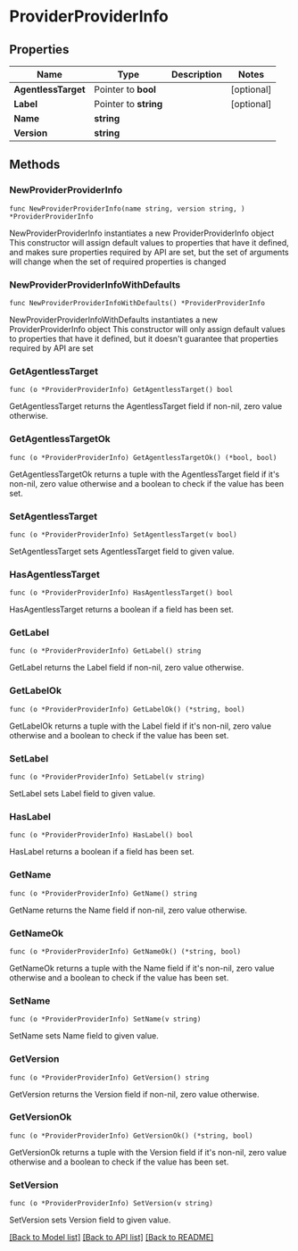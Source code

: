 # ProviderProviderInfo

## Properties

Name | Type | Description | Notes
------------ | ------------- | ------------- | -------------
**AgentlessTarget** | Pointer to **bool** |  | [optional] 
**Label** | Pointer to **string** |  | [optional] 
**Name** | **string** |  | 
**Version** | **string** |  | 

## Methods

### NewProviderProviderInfo

`func NewProviderProviderInfo(name string, version string, ) *ProviderProviderInfo`

NewProviderProviderInfo instantiates a new ProviderProviderInfo object
This constructor will assign default values to properties that have it defined,
and makes sure properties required by API are set, but the set of arguments
will change when the set of required properties is changed

### NewProviderProviderInfoWithDefaults

`func NewProviderProviderInfoWithDefaults() *ProviderProviderInfo`

NewProviderProviderInfoWithDefaults instantiates a new ProviderProviderInfo object
This constructor will only assign default values to properties that have it defined,
but it doesn't guarantee that properties required by API are set

### GetAgentlessTarget

`func (o *ProviderProviderInfo) GetAgentlessTarget() bool`

GetAgentlessTarget returns the AgentlessTarget field if non-nil, zero value otherwise.

### GetAgentlessTargetOk

`func (o *ProviderProviderInfo) GetAgentlessTargetOk() (*bool, bool)`

GetAgentlessTargetOk returns a tuple with the AgentlessTarget field if it's non-nil, zero value otherwise
and a boolean to check if the value has been set.

### SetAgentlessTarget

`func (o *ProviderProviderInfo) SetAgentlessTarget(v bool)`

SetAgentlessTarget sets AgentlessTarget field to given value.

### HasAgentlessTarget

`func (o *ProviderProviderInfo) HasAgentlessTarget() bool`

HasAgentlessTarget returns a boolean if a field has been set.

### GetLabel

`func (o *ProviderProviderInfo) GetLabel() string`

GetLabel returns the Label field if non-nil, zero value otherwise.

### GetLabelOk

`func (o *ProviderProviderInfo) GetLabelOk() (*string, bool)`

GetLabelOk returns a tuple with the Label field if it's non-nil, zero value otherwise
and a boolean to check if the value has been set.

### SetLabel

`func (o *ProviderProviderInfo) SetLabel(v string)`

SetLabel sets Label field to given value.

### HasLabel

`func (o *ProviderProviderInfo) HasLabel() bool`

HasLabel returns a boolean if a field has been set.

### GetName

`func (o *ProviderProviderInfo) GetName() string`

GetName returns the Name field if non-nil, zero value otherwise.

### GetNameOk

`func (o *ProviderProviderInfo) GetNameOk() (*string, bool)`

GetNameOk returns a tuple with the Name field if it's non-nil, zero value otherwise
and a boolean to check if the value has been set.

### SetName

`func (o *ProviderProviderInfo) SetName(v string)`

SetName sets Name field to given value.


### GetVersion

`func (o *ProviderProviderInfo) GetVersion() string`

GetVersion returns the Version field if non-nil, zero value otherwise.

### GetVersionOk

`func (o *ProviderProviderInfo) GetVersionOk() (*string, bool)`

GetVersionOk returns a tuple with the Version field if it's non-nil, zero value otherwise
and a boolean to check if the value has been set.

### SetVersion

`func (o *ProviderProviderInfo) SetVersion(v string)`

SetVersion sets Version field to given value.



[[Back to Model list]](../README.md#documentation-for-models) [[Back to API list]](../README.md#documentation-for-api-endpoints) [[Back to README]](../README.md)


